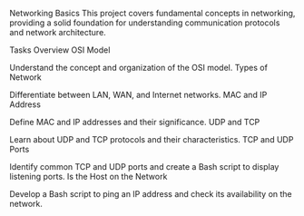 Networking Basics
This project covers fundamental concepts in networking, providing a solid foundation for understanding communication protocols and network architecture.

Tasks Overview
OSI Model

Understand the concept and organization of the OSI model.
Types of Network

Differentiate between LAN, WAN, and Internet networks.
MAC and IP Address

Define MAC and IP addresses and their significance.
UDP and TCP

Learn about UDP and TCP protocols and their characteristics.
TCP and UDP Ports

Identify common TCP and UDP ports and create a Bash script to display listening ports.
Is the Host on the Network

Develop a Bash script to ping an IP address and check its availability on the network.

